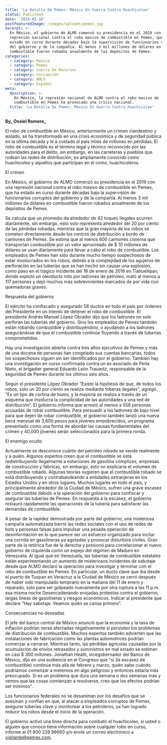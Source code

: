 ```yaml
---
title: 'La Batalla De Pemex: México En Guerra Contra Huachicoleo'
status: Published
date: '2019-02-10'
postFeaturedImage: /images/uploads/pemex.jpg
excerpt: >-
  En México, el gobierno de ALMO comenzó su presidencia en el 2019 con una
  represión nacional contra el robo masivo de combustible en Pemex, que ha
  estado en curso durante décadas bajo la supervisión de funcionarios corruptos
  del gobierno y de la compañía. Al menos 3 mil millones de dólares en
  combustible fueron robados anualmente de los depósitos de Pemex.
categories:
  - category: Mexico
  - category: Pemex
  - category: Guerra De Recursos
  - category: Corrupción
  - category: AMLO
  - category: Español
meta:
  description: >-
    En México, la represión nacional de ALMO contra el robo masivo de
    combustible en Pemex ha provocado una crisis nacional.
  title: 'La Batalla De Pemex: México En Guerra Contra Huachicoleo'
---
```

**By_ Ossiel Romero_**

El robo de combustible en México, anteriormente un crimen clandestino y aislado, se ha transformado en una crisis económica y de seguridad pública en la última década y le a costado al país miles de millones en pérdidas. El robo de combustible es el término legal y técnico reconocido por las autoridades para el delito, sin embargo, en las carreteras y pueblos que rodean las redes de distribución, es ampliamente conocido como huachicoleo y aquellos que participan en él como, huachicoleros.

El crimen

En México, el gobierno de ALMO comenzó su presidencia en el 2019 con una represión nacional contra el robo masivo de combustible en Pemex, que ha estado en curso durante décadas bajo la supervisión de funcionarios corruptos del gobierno y de la compañía. Al menos 3 mil millones de dólares en combustible fueron robados anualmente de los depósitos de Pemex.

Se calcula que un promedio de alrededor de 42 toques ilegales ocurren diariamente, sin embargo, esto solo representa alrededor del 20 por ciento de las pérdidas robadas, mientras que la gran mayoría de los robos se cometen directamente desde los centros de distribución a bordo de camiones de Pemex. Se estima que al menos 600 camiones cisterna que transportan combustible por un valor aproximado de $ 10 millones de dólares se usan diariamente para llevar a cabo el robo de combustible. Los empleados de Pemex han sido durante mucho tiempo sospechosos de estar involucrados en los robos, debido a la complejidad de los agujeros de perforación en las tuberías que se han hecho sin causar una explosión, como paso en el trágico incidente del 18 de enero de 2019 en Tlahuelilpan, donde explotó un oleoducto roto por ladrones de petróleo, mató al menos a 117 personas y dejó muchos más sobrevivientes marcados de por vida con quemaduras graves.

Respuesta del gobierno

El ejército ha confiscado y asegurado 58 ductos en todo el país por órdenes del Presidente en un intento de detener el robo de combustible. El presidente Andrés Manuel López Obrador dijo que los ladrones no solo perforan las tuberías del gobierno. Sino los empleados de Pemex también están robando combustible y distribuyéndolo, o ayudando a los ladrones asegurándose de que el combustible continúe fluyendo a través de tuberías comprometidas.

Hay una investigación abierta contra tres altos ejecutivos de Pemex y más de una docena de personas han congelado sus cuentas bancarias, todos los sospechosos siguen sin ser identificados por el gobierno. También hay una investigación en curso confirmada contra un ex asociado de Peña Nieto, el brigadier general Eduardo León Trauwitz, responsable de la seguridad de Pemex durante los últimos seis años.

Según el presidente López Obrador "Existe la hipótesis de que, de todos los robos, solo un 20 por ciento se realiza mediante toberas ilegales", agregó. "Es un tipo de cortina de humo, y la mayoría se realiza a través de un esquema que involucra la complicidad de las autoridades y una red de distribución”. El gobierno informa que arrestó al menos a 558 personas acusadas de robar combustible. Para persuadir a los ladrones de bajo nivel para que dejen de robar combustible, el gobierno también lanzó una nueva beca mensual de 3,600 pesos para jóvenes empobrecidos, un programa presentado como una forma de abordar las causas fundamentales del crimen y 40,000 jóvenes serán seleccionados para la primera ronda.

El enemigo oculto

Actualmente se desconoce cuánto del petróleo robado se vende realmente y a quién. Algunos expertos creen que el combustible se está redistribuyendo ilegalmente a estaciones de gasolina cómplices, empresas de construcción y fábricas, sin embargo, esto no explicaría el volumen de combustible robado. Algunas teorías sugieren que el combustible robado se está distribuyendo y contrabandeando a entidades extranjeras en los Estados Unidos y en otros lugares. Muchos lugares en todo el país, y principalmente alrededor de la Ciudad de México, sufren una grave escasez de combustible debido a la operación del gobierno para confiscar y asegurar las tuberías de Pemex. En respuesta a la escasez, el gobierno restauró rápidamente las operaciones de la tubería para satisfacer las demandas de combustible.

A pesar de la rapidez demostrada por parte del gobierno, una misteriosa campaña automatizada barrió las redes sociales con el uso de redes de bots y personas falsas para impulsar una pesada operación de desinformación en lo que parece ser un esfuerzo organizado para incitar una corrida en gasolineras ya agotadas y provocar disturbios civiles. Gran parte de la retórica fue de la derecha y presionó para correlacionar el nuevo gobierno de izquierda como un espejo del régimen de Maduro en Venezuela. Al igual que en Venezuela, las tuberías de combustible estatales están experimentando un aumento de misteriosos incidentes de sabotaje desde que ALMO declaró la operación para investigar y terminar con el robo de combustible en Pemex. En particular, un ducto clave que iba desde el puerto de Tuxpan en Veracruz a la Ciudad de México se cerró después de haber sido manipulado temprano en la mañana del 11 de enero y reparado, solo para ser golpeado nuevamente por otra ruptura a las 11 p.m. esa misma noche Desencadenando enojadas protestas contra el gobierno, largas líneas de gasolineras y riesgos económicos. Indicar al presidente que declare "Hay sabotaje. Veamos quién se cansa primero”.

Consecuencias no deseadas

El jefe del banco central de México anunció que la economía y la tasa de inflación podrían verse afectadas negativamente si persisten los problemas de distribución de combustible. Muchos expertos también advierten que las instalaciones de fabricación como las plantas automotrices podrían comenzar a cerrarse. Mientras tanto, las pérdidas agrícolas causadas por la acumulación de envíos retrasados y suministros en mal estado se estiman en casi $ 300 millones. Jonathan Heath, vicegobernador del Banco de México, dijo en una audiencia en el Congreso que "si (la escasez de combustible) continúa más allá de febrero y marzo, quién sabe cuándo podríamos comenzar a meternos en algo peligroso y entonces estaría más preocupado. Si es un problema que dura una semana o dos semanas más y vemos que las cosas comienzan a resolverse, creo que los efectos podrían ser mínimos”.

Los funcionarios federales no se desaniman por los desafíos que se avecinan y confían en que, al atacar a empleados corruptos de Pemex, asegurar tuberías clave y monitorear a los petroleros, ya han logrado reducir los robos desde el inicio de la operación.

El gobierno activó una línea directa para combatir el huachicoleo, si usted o alguien que conoce tiene información sobre cualquier robo en curso, informe al 01 800 228 96660 y/o envíe un correo electrónico a vigilante@pemex.com.
